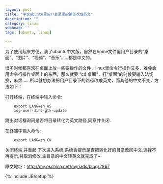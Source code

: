 ```yaml
---
layout: post
title: "中文ubuntu里用户目录里的路径改成英文"
description: ""
category: linux
subhead: ''
tags: [ubuntu, linux]

---
```


为了使用起来方便，装了ubuntu中文版，自然在home文件里用户目录的“桌面”、“图片”、“视频”、“音乐”……都是中文的。

很多时候都喜欢在桌面上放一些要操作的文件，linux里命令行操作又多，难免会用命令行操作桌面上的东西，那么就要 “cd  桌面”，打“桌面”的时候要输入法切换，麻烦……所以就想办法把用户目录下的路径改成英文，而其他的中文不变，方法如下：

打开终端，在终端中输入命令:  

        export LANG=en_US
        xdg-user-dirs-gtk-update
        
跳出对话框询问是否将目录转化为英文路径,同意并关闭.

在终端中输入命令:

        export LANG=zh_CN

关闭终端,并重起.下次进入系统,系统会提示是否把转化好的目录改回中文.选择不再提示,并取消修改.主目录的中文转英文就完成了~

原文地址：http://my.oschina.net/myriads/blog/2867


{% include JB/setup %}